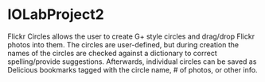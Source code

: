 IOLabProject2
=============

Flickr Circles allows the user to create G+ style circles and drag/drop Flickr photos into them. The circles are user-defined, but during creation the names of the circles are checked against a dictionary to correct spelling/provide suggestions. Afterwards, individual circles can be saved as Delicious bookmarks tagged with the circle name, # of photos, or other info.